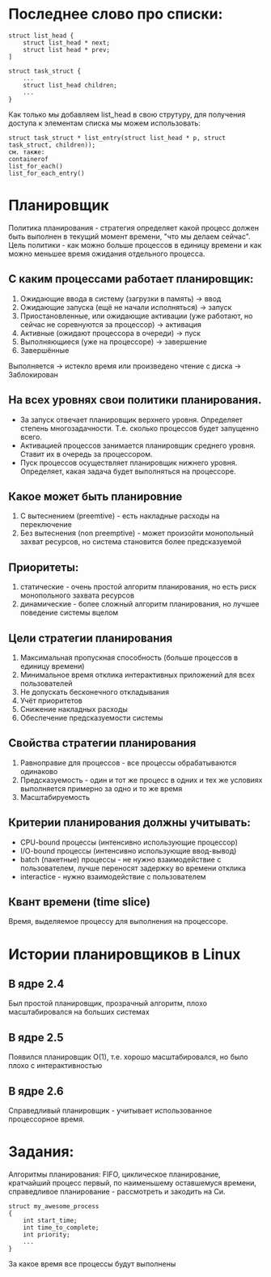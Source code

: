 # Последнее слово про списки:
```
struct list_head {
    struct list_head * next;
    struct list head * prev;
]

struct task_struct {
    ...
    struct list_head children;
    ...
}

```

Как только мы добавляем list_head в свою струтуру, для получения доступа к элементам списка мы можем использовать:
```
struct task_struct * list_entry(struct list_head * p, struct task_struct, children));
см. также:
containerof
list_for_each()
list_for_each_entry()

```

# Планировщик
Политика планирования - стратегия определяет какой процесс должен быть выполнен в текущий момент времени, "что мы делаем сейчас".
Цель политики - как можно больше процессов в единицу времени и как можно меньшее время ожидания отдельного процесса.

## С каким процессами работает планировщик:
1. Ожидающие ввода в систему (загрузки в память) -> ввод
2. Ожидающие запуска (ещё не начали исполняться) -> запуск
3. Приостановленные, или ожидающие активации (уже работают, но сейчас не соревнуются за процессор) -> активация
4. Активные (ожидают процессора в очереди) -> пуск
5. Выполняющиеся (уже на процессоре) -> завершение
6. Завершённые

Выполняется -> истекло время или произведено чтение с диска -> Заблокирован

## На всех уровнях свои политики планирования.

* За запуск отвечает планировщик верхнего уровня. Определяет степень многозадачности. Т.е. сколько процессов будет запущенно всего.
* Активацией процессов занимается планировщик среднего уровня. Ставит их в очередь за процессором.
* Пуск процессов осуществляет планировщик нижнего уровня. Определяет, какая задача будет выполняться на процессоре.

## Какое может быть планировние
1. С вытеснением (preemtive) - есть накладные расходы на переключение
2. Без вытеснения (non preemptive) - может произойти монопольный захват ресурсов, но система становится более предсказуемой

## Приоритеты:
1. статические - очень простой алгоритм планирования, но есть риск монопольного захвата ресурсов
2. динамические - более сложный алгоритм планирования, но лучшее поведение системы вцелом

## Цели стратегии планирования
1. Максимальная пропускная способность (больше процессов в единицу времени)
2. Минимальное время отклика интерактивных приложений для всех пользователей
3. Не допускать бесконечного откладывания
4. Учёт приоритетов
5. Снижение накладных расходы
6. Обеспечение предсказуемости системы

## Свойства стратегии планирования
1. Равноправие для процессов - все процессы обрабатываются одинаково
2. Предсказуемость - один и тот же процесс в одних и тех же условиях выполняется примерно за одно и то же время
3. Масштабируемость

## Критерии планирования должны учитывать:
* CPU-bound процессы (интенсивно использующие процессор)
* I/O-bound процессы (интенсивно использующие ввод-вывод)
* batch (пакетные) процессы - не нужно взаимодействие с пользователем, лучше переносят задержку во времени отклика
* interactice - нужно взаимодействие с пользователем

## Квант времени (time slice)
Время, выделяемое процессу для выполнения на процессоре.

# Истории планировщиков в Linux

## В ядре 2.4
Был простой планировщик, прозрачный алгоритм, плохо масштабировался на больших системах

## В ядре 2.5
Появился планировщик O(1), т.е. хорошо масштабировался, но было плохо с интерактивностью

## В ядре 2.6
Справедливый планировщик - учитывает использованное процессорное время.


# Задания:

Алгоритмы планирования: FIFO, циклическое планирование, кратчайший процесс первый, по наименьшему оставшемуся времени, справедливое планирование - рассмотреть и закодить на Си.
```
struct my_awesome_process
{
    int start_time;
    int time_to_complete;
    int priority;
    ...
}
```
За какое время все процессы будут выполнены

